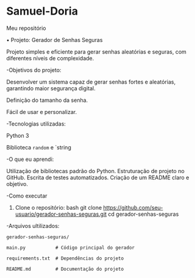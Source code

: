 # Samuel-Doria
Meu repositório 

• Projeto: Gerador de Senhas Seguras

Projeto simples e eficiente para gerar senhas aleatórias e seguras, com diferentes níveis de complexidade.

-Objetivos do projeto: 

Desenvolver um sistema capaz de gerar senhas fortes e 
aleatórias, garantindo maior segurança digital.

Definição do tamanho da senha.

Fácil de usar e personalizar.

-Tecnologias utilizadas: 

Python 3

Biblioteca `random` e `string

-O que eu aprendi:

Utilização de bibliotecas padrão do Python.
Estruturação de projeto no GitHub.
Escrita de testes automatizados.
Criação de um README claro e objetivo.

-Como executar

1. Clone o repositório:
bash
git clone
https://github.com/seu-usuario/gerador-senhas-seguras.git
cd gerador-senhas-seguras

-Arquivos ultilizados:

    gerador-senhas-seguras/

    main.py           # Código principal do gerador

    requirements.txt  # Dependências do projeto

    README.md         # Documentação do projeto